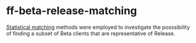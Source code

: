 # ff-beta-release-matching

[Statistical matching](https://en.wikipedia.org/wiki/Matching_(statistics)) methods were employed to investigate the posssibility of finding a subset of Beta clients that are representative of Release.
